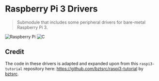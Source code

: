 # Raspberry Pi 3 Drivers

> Submodule that includes some peripheral drivers for bare-metal Raspberry Pi 3.

![Raspberry Pi](https://img.shields.io/badge/-Raspberry_Pi-C51A4A?style=for-the-badge&logo=Raspberry-Pi)
![C](https://img.shields.io/badge/c-%2300599C.svg?style=for-the-badge&logo=c&logoColor=white)

## Credit

The code in these drivers is adapted and expanded upon from this `raspi3-tutorial` repository here: https://github.com/bztsrc/raspi3-tutorial by <a href="https://github.com/bztsrc">bztsrc</a>.
